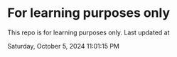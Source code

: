 # For learning purposes only
This repo is for learning purposes only.
Last updated at

Saturday, October 5, 2024 11:01:15 PM

